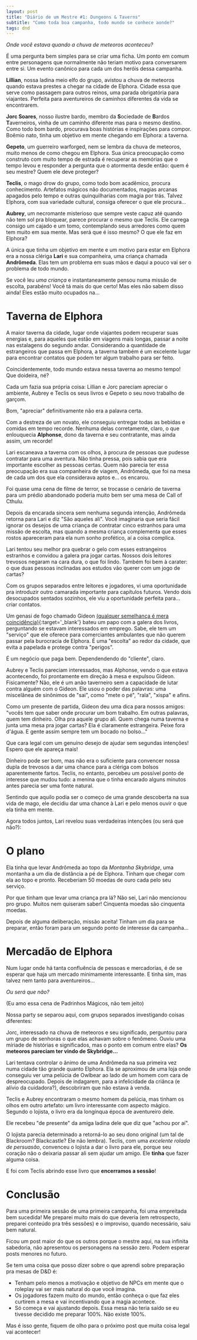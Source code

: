 ```yaml
---
layout: post
title: "Diário de um Mestre #1: Dungeons & Taverns"
subtitle: "Como toda boa campanha, todo mundo se conhece aonde?"
tags: dnd
---
```


*Onde você estava quando a chuva de meteoros aconteceu?*

É uma pergunta bem simples para se criar uma ficha. Um ponto em comum entre personagens que normalmente não teriam motivo para conversarem entre si. Um evento canônico para cada um dos heróis dessa campanha.

**Lillian**, nossa ladina meio elfo do grupo, avistou a chuva de meteoros quando estava prestes a chegar na cidade de Elphora. Cidade essa que serve como passagem para outros reinos, uma parada obrigatória para viajantes. Perfeita para aventureiros de caminhos diferentes da vida se encontrarem.

**Jorc Soares**, nosso ilustre bardo, membro da **S**ociedade de **B**ardos **T**averneiros, vinha de um caminho diferente mas para o mesmo destino. Como todo bom bardo, procurava boas histórias e inspirações para compor. Boêmio nato, tinha um objetivo em mente chegando em Elphora: a taverna.

**Gepeto**, um guerreiro warforged, nem se lembra da chuva de meteoros, muito menos de como chegou em Elphora. Sua única preocupação como construto com muito tempo de estrada é recuperar as memórias que o tempo levou e responder a pergunta que o atormenta desde então: quem é seu mestre? Quem ele deve proteger?

**Teclis**, o mago drow do grupo, como todo bom acadêmico, procura conhecimento. Artefatos mágicos não documentados, magias arcanas apagados pelo tempo e outras quinquilharias com magia por trás. Talvez Elphora, com sua variedade cultural, consiga oferecer o que ele procura...

**Aubrey**, um necromante misterioso que sempre veste capuz até quando não tem sol pra bloquear, parece procurar o mesmo que Teclis. Ele carrega consigo um cajado e um tomo, contemplando seus arredores como quem tem muito em sua mente. Mas será que é isso mesmo? O que ele faz em Elphora?

A única que tinha um objetivo em mente e um motivo para estar em Elphora era a nossa clériga **Lari** e sua companheira, uma criança chamada **Andrômeda**. Elas tem um problema em suas mãos e daqui a pouco vai ser o problema de todo mundo.

Se você leu *uma criança* e instantaneamente pensou numa missão de escolta, parabéns! Você tá mais do que certo! Mas eles não sabem disso ainda! Eles estão muito ocupados na...

# Taverna de Elphora

A maior taverna da cidade, lugar onde viajantes podem recuperar suas energias e, para aqueles que estão em viagens mais longas, passar a noite nas estalagens do segundo andar. Considerando a quantidade de estrangeiros que passa em Elphora, a taverna também é um excelente lugar para encontrar contatos que podem ter algum trabalho para ser feito. 

Coincidentemente, todo mundo estava nessa taverna ao mesmo tempo! Que doideira, né?

Cada um fazia sua própria coisa: Lillian e Jorc pareciam apreciar o ambiente, Aubrey e Teclis os seus livros e Gepeto o seu novo trabalho de garçom. 

Bom, "apreciar" definitivamente não era a palavra certa. 

Com a destreza de um novato, ele conseguiu entregar todas as bebidas e comidas em tempo recorde. Nenhuma delas corretamente, claro, o que enlouquecia **Alphonse**, dono da taverna e seu contratante, mas ainda assim, um recorde!

Lari escaneava a taverna com os olhos, à procura de pessoas que pudesse contratar para uma aventura. Não tinha pressa, pois sabia que era importante escolher as pessoas certas. Quem não parecia ter essa preocupação era sua companheira de viagem, Andrômeda, que foi na mesa de cada um dos que ela considerava aptos e... os encarou.

Foi quase uma cena de filme de terror, se trocasse o cenário de taverna para um prédio abandonado poderia muito bem ser uma mesa de Call of Cthulu.

Depois da encarada sincera sem nenhuma segunda intenção, Andrômeda retorna para Lari e diz "São aqueles ali". Você imaginaria que seria fácil ignorar os desejos de uma criança de contratar cinco estranhos para uma missão de escolta, mas quando a mesma criança complementa que esses rostos apareceram para ela num sonho profético, aí a coisa complica.

Lari tentou seu melhor pra quebrar o gelo com esses estrangeiros estranhos e convidou a galera pra jogar cartas. Nossos dois leitores trevosos negaram na cara dura, o que foi lindo. Também foi bem à carater: o que duas pessoas inclinadas aos estudos vão querer com um jogo de cartas?

Com os grupos separados entre leitores e jogadores, vi uma oportunidade pra introduzir outro camarada importante para capítulos futuros. Vendo dois desocupados sentados sozinhos, ele viu a oportunidade perfeita para... criar contatos.

Um genasi de fogo chamado Gideon [(qualquer semelhança é mera coincidência)](https://www.youtube.com/shorts/Jpo1Uh1uZCU){:target='_blank'} bateu um papo com a galera dos livros, perguntando se estavam interessados em emprego. Sabe, ele tem um "serviço" que ele oferece para comerciantes ambulantes que não querem passar pela burocracia de Elphora. É uma "escolta" ao redor da cidade, que evita a papelada e protege contra "perigos".

É um negócio que paga bem. Dependendendo do "cliente", claro.

Aubrey e Teclis pareciam interessados, mas Alphonse, vendo o que estava acontecendo, foi prontamente em direção à mesa e expulsou Gideon. Fisicamente? Não, ele é um anão taverneiro sem a capacidade de lutar contra alguém com o Gideon. Ele usou o poder das palavras: uma miscelânea de sinônimos de "sai", como "mete o pé", "rala", "xispa" e afins.

Como um presente de partida, Gideon deu uma dica para nossos amigos: "vocês tem que saber onde procurar um bom trabalho. Em outras palavras, quem tem dinheiro. Olha pra aquele grupo ali. Quem chega numa taverna e junta uma mesa pra jogar cartas? Ela é claramente estrangeira. Peixe fora d'água. E gente assim sempre tem um bocado no bolso..."

Que cara legal com um genuíno desejo de ajudar sem segundas intenções! Espero que ele apareça mais!

Dinheiro pode ser bom, mas não era o suficiente para convencer nossa dupla de trevosos a dar uma chance para a clériga com bolsos aparentemente fartos. Teclis, no entanto, percebeu um possível ponto de interesse que mudou tudo: a menina que o tinha encarado alguns minutos antes parecia ser uma fonte natural.

Sentindo que aquilo podia ser o começo de uma grande descoberta na sua vida de mago, ele decidiu dar uma chance à Lari e pelo menos ouvir o que ela tinha em mente.

Agora todos juntos, Lari revelou suas verdadeiras intenções (ou será que não?):

# O plano

Ela tinha que levar Andrômeda ao topo da *Montanha Skybridge*, uma montanha a um dia de distância a pé de Elphora. Tinham que chegar com ela ao topo e pronto. Receberiam 50 moedas de ouro cada pelo seu serviço.

Por que tinham que levar uma criança pra lá? Não sei, Lari não mencionou pro grupo. Muitos nem quiseram saber! Cinquenta moedas são cinquenta moedas.

Depois de alguma deliberação, missão aceita! Tinham um dia para se preparar, então foram para um segundo ponto de interesse da campanha...

# Mercadão de Elphora

Num lugar onde há tanta confluência de pessoas e mercadorias, é de se esperar que haja um mercado minimamente interessante. E tinha sim, mas talvez nem tanto para aventureiros...

*Ou será que não?*

(Eu amo essa cena de Padrinhos Mágicos, não tem jeito)

Nossa party se separou aqui, com grupos separados investigando coisas diferentes: 

Jorc, interessado na chuva de meteoros e seu significado, perguntou para um grupo de senhoras o que elas achavam sobre o fenômeno. Ouviu uma míriade de histórias e significados, mas o ponto em comum entre elas? **Os meteoros pareciam ter vindo de Skybridge...**

Lari tentava controlar o ânimo de uma Andrômeda na sua primeira vez numa cidade tão grande quanto Elphora. Ela se aproximou de uma loja onde conseguiu ver uma pelúcia de Owlbear ao lado de um homem com cara de despreocupado. Depois de indagarem, para a infelicidade da criânca (e alívio da cuidadora?), descobriram que não estava à venda.

Teclis e Aubrey encontraram o mesmo homem da pelúcia, mas tinham os olhos em outro artefato: um livro interessante com aspecto mágico. Segundo o lojista, o livro era da longínqua época de aventureiro dele.

Ele recebeu "de presente" da amiga ladina dele que diz que "achou por aí".

O lojista parecia determinado a retorná-lo ao seu dono original (um tal de Blackroom? Blackcastle? Ele não lembra). Teclis, com uma *excelente rolada de persuasão*, convenceu o lojista a dar o livro para ele, porque seu coração não o deixaria passar ali sem ajudar um amigo. Ele **tinha** que fazer alguma coisa.

E foi com Teclis abrindo esse livro que **encerramos a sessão**!

# Conclusão

Para uma primeira sessão de uma primeira campanha, foi uma empreitada bem sucedida! Me preparei muito mais do que deveria (em retrospecto, preparei conteúdo pra três sessões) e o improviso, quando necessário, saiu bem natural.

Ficou um post maior do que os outros porque o mestre aqui, na sua infinita sabedoria, não apresentou os personagens na sessão zero. Podem esperar posts menores no futuro.

Se tem uma coisa que posso dizer sobre o que aprendi sobre preparação pra mesas de D&D é: 
- Tenham pelo menos a motivação e objetivo de NPCs em mente que o roleplay vai ser mais natural do que você imagina. 
- Os jogadores fazem muito do mundo, então conheça o que faz eles curtirem a mesa e vai incentivando que a magia acontece.
- Só começa e vai ajustando depois. Essa mesa não teria saído se eu tivesse decidido me preparar 100%. Não existe 100%.

Mas é isso gente, fiquem de olho para o próximo post que muita coisa legal vai acontecer!
